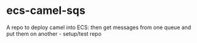 # ecs-camel-sqs
A repo to deploy camel into ECS: then get messages from one queue and put them on another - setup/test repo
